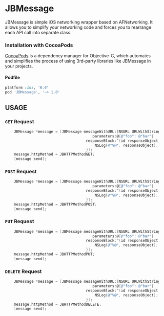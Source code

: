 JBMessage
=========

JBMessage is simple iOS networking wrapper based on AFNetworking. It allows you to simplify your networking code and forces you to rearrange each API call into separate class.

### Installation with CocoaPods

[CocoaPods](http://cocoapods.org) is a dependency manager for Objective-C, which automates and simplifies the process of using 3rd-party libraries like JBMessage in your projects.

#### Podfile

```ruby
platform :ios, '6.0'
pod 'JBMessage', '~> 1.0'
```

## USAGE

### `GET` Request
```objective-c
    JBMessage *message = [JBMessage messageWithURL:[NSURL URLWithString:@"http://example.com/resources.json"]
                                        parameters:@{@"foo": @"bar"}
                                     responseBlock:^(id responseObject, NSError *error) {
                                         NSLog(@"%@", responseObject);
                                     }];
    message.httpMethod = JBHTTPMethodGET;
    [message send];
```

### `POST` Request
```objective-c
    JBMessage *message = [JBMessage messageWithURL:[NSURL URLWithString:@"http://example.com/resources.json"]
                                        parameters:@{@"foo": @"bar"}
                                     responseBlock:^(id responseObject, NSError *error) {
                                         NSLog(@"%@", responseObject);
                                     }];
    message.httpMethod = JBHTTPMethodPOST;
    [message send];
```

### `PUT` Request
```objective-c
    JBMessage *message = [JBMessage messageWithURL:[NSURL URLWithString:@"http://example.com/resources.json"]
                                        parameters:@{@"foo": @"bar"}
                                     responseBlock:^(id responseObject, NSError *error) {
                                         NSLog(@"%@", responseObject);
                                     }];
    message.httpMethod = JBHTTPMethodPUT;
    [message send];
```

### `DELETE` Request
```objective-c
    JBMessage *message = [JBMessage messageWithURL:[NSURL URLWithString:@"http://example.com/resources.json"]
                                        parameters:@{@"foo": @"bar"}
                                     responseBlock:^(id responseObject, NSError *error) {
                                         NSLog(@"%@", responseObject);
                                     }];
    message.httpMethod = JBHTTPMethodDELETE;
    [message send];
```